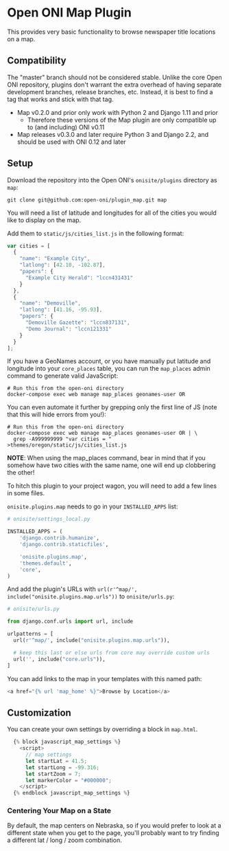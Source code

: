 # Open ONI Map Plugin

This provides very basic functionality to browse newspaper title locations on a map.

## Compatibility

The "master" branch should not be considered stable.  Unlike the core Open ONI
repository, plugins don't warrant the extra overhead of having separate
development branches, release branches, etc.  Instead, it is best to find a tag
that works and stick with that tag.

- Map v0.2.0 and prior only work with Python 2 and Django 1.11 and prior
  - Therefore these versions of the Map plugin are only compatible up to
    (and including) ONI v0.11
- Map releases v0.3.0 and later require Python 3 and Django 2.2, and should be
  used with ONI 0.12 and later

## Setup

Download the repository into the Open ONI's `onisite/plugins` directory as `map`:

```
git clone git@github.com:open-oni/plugin_map.git map
```

You will need a list of latitude and longitudes for all of the cities you would like to display on the map.

Add them to `static/js/cities_list.js` in the following format:

```javascript
var cities = [
  {
    "name": "Example City",
    "latlong": [42.10, -102.87],
    "papers": {
      "Example City Herald": "lccn431431"
    }
  },
  {
    "name": "Demoville",
    "latlong": [41.16, -95.93],
    "papers": {
      "Demoville Gazette": "lccn837131",
      "Demo Journal": "lccn121331"
    }
  }
];
```

If you have a GeoNames account, or you have manually put latitude and longitude
into your `core_places` table, you can run the `map_places` admin command to
generate valid JavaScript:

    # Run this from the open-oni directory
    docker-compose exec web manage map_places geonames-user OR

You can even automate it further by grepping only the first line of JS (note that this will hide errors from you!):

    # Run this from the open-oni directory
    docker-compose exec web manage map_places geonames-user OR | \
      grep -A999999999 "var cities = " >themes/oregon/static/js/cities_list.js

**NOTE**: When using the map_places command, bear in mind that if you somehow have two
cities with the same name, one will end up clobbering the other!

To hitch this plugin to your project wagon, you will need to add a few lines in some files.

`onisite.plugins.map` needs to go in your `INSTALLED_APPS` list:

```python
# onisite/settings_local.py

INSTALLED_APPS = (
    'django.contrib.humanize',
    'django.contrib.staticfiles',

    'onisite.plugins.map',
    'themes.default',
    'core',
)

```

And add the plugin's URLs with `url(r'^map/', include("onisite.plugins.map.urls"))` to `onisite/urls.py`:

```python
# onisite/urls.py

from django.conf.urls import url, include

urlpatterns = [
  url(r'^map/', include("onisite.plugins.map.urls")),

  # keep this last or else urls from core may override custom urls
  url('', include("core.urls")),
]
```

You can add links to the map in your templates with this named path:

```python
<a href="{% url 'map_home' %}">Browse by Location</a>
```

## Customization

You can create your own settings by overriding a block in `map.html`.

```javascript
  {% block javascript_map_settings %}
    <script>
      // map settings
      let startLat = 41.5;
      let startLong = -99.316;
      let startZoom = 7;
      let markerColor = "#000000";
    </script>
  {% endblock javascript_map_settings %}
```

### Centering Your Map on a State

By default, the map centers on Nebraska, so if you would prefer to look at a different state when you get to the page, you'll probably want to try finding a different lat / long / zoom combination.
